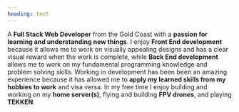 ```yaml
---
heading: text
---
```


A **Full Stack Web Developer** from the Gold Coast with a **passion for learning and understanding new things**. I enjoy **Front End development** because it allows me to work on visually appealing designs and has a clear visual reward when the work is complete, while **Back End development** allows me to work on my fundamental programming knowledge and problem solving skills. Working in development has been been an amazing experience because it has allowed me to **apply my learned skills from my hobbies to work** and visa versa. In my free time I enjoy building and working on my **home server(s)**, flying and building **FPV drones**, and playing **TEKKEN**.